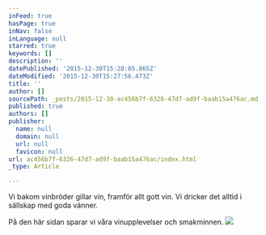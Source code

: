 ```yaml
---
inFeed: true
hasPage: true
inNav: false
inLanguage: null
starred: true
keywords: []
description: ''
datePublished: '2015-12-30T15:28:05.865Z'
dateModified: '2015-12-30T15:27:56.473Z'
title: ''
author: []
sourcePath: _posts/2015-12-30-ac456b7f-6326-47d7-ad9f-baab15a476ac.md
published: true
authors: []
publisher:
  name: null
  domain: null
  url: null
  favicon: null
url: ac456b7f-6326-47d7-ad9f-baab15a476ac/index.html
_type: Article

---
```

Vi bakom vinbröder gillar vin, framför allt gott vin. Vi dricker det alltid i sällskap med goda vänner.

På den här sidan sparar vi våra vinupplevelser och smakminnen. ![](https://the-grid-user-content.s3-us-west-2.amazonaws.com/a72043b1-5863-43b5-a09d-6a130b3534e6.JPG)